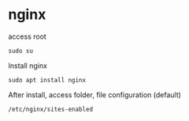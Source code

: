 # nginx

access root
```
sudo su
```

Install nginx
```
sudo apt install nginx
```

After install, access folder, file configuration (default)
```
/etc/nginx/sites-enabled
```
